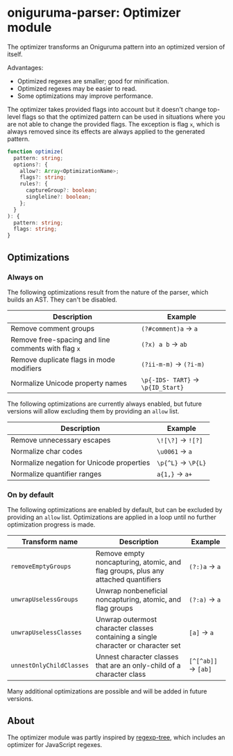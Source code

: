 # oniguruma-parser: Optimizer module

The optimizer transforms an Oniguruma pattern into an optimized version of itself.

Advantages:

- Optimized regexes are smaller; good for minification.
- Optimized regexes may be easier to read.
- Some optimizations may improve performance.

The optimizer takes provided flags into account but it doesn't change top-level flags so that the optimized pattern can be used in situations where you are not able to change the provided flags. The exception is flag `x`, which is always removed since its effects are always applied to the generated pattern.

```ts
function optimize(
  pattern: string;
  options?: {
    allow?: Array<OptimizationName>;
    flags?: string;
    rules?: {
      captureGroup?: boolean;
      singleline?: boolean;
    };
  }
): {
  pattern: string;
  flags: string;
}
```

## Optimizations

### Always on

The following optimizations result from the nature of the parser, which builds an AST. They can't be disabled.

| Description | Example |
|-|-|
| Remove comment groups | `(?#comment)a` → `a` |
| Remove free-spacing and line comments with flag `x` | `(?x) a b` → `ab` |
| Remove duplicate flags in mode modifiers | `(?ii-m-m)` → `(?i-m)` |
| Normalize Unicode property names | `\p{-IDS- TART}` → `\p{ID_Start}` |

The following optimizations are currently always enabled, but future versions will allow excluding them by providing an `allow` list.

| Description | Example |
|-|-|
| Remove unnecessary escapes | `\![\?]` → `![?]` |
| Normalize char codes | `\u0061` → `a` |
| Normalize negation for Unicode properties | `\p{^L}` → `\P{L}` |
| Normalize quantifier ranges | `a{1,}` → `a+` |

### On by default

The following optimizations are enabled by default, but can be excluded by providing an `allow` list. Optimizations are applied in a loop until no further optimization progress is made.

|  Transform name | Description | Example |
|-|-|-|
| `removeEmptyGroups` | Remove empty noncapturing, atomic, and flag groups, plus any attached quantifiers | `(?:)a` → `a` |
| `unwrapUselessGroups` | Unwrap nonbeneficial noncapturing, atomic, and flag groups | `(?:a)` → `a` |
| `unwrapUselessClasses` | Unwrap outermost character classes containing a single character or character set | `[a]` → `a` |
| `unnestOnlyChildClasses` | Unnest character classes that are an only-child of a character class | `[^[^ab]]` → `[ab]` |

Many additional optimizations are possible and will be added in future versions.

## About

The optimizer module was partly inspired by [regexp-tree](https://github.com/DmitrySoshnikov/regexp-tree), which includes an optimizer for JavaScript regexes.
